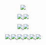 <p align="center">
  <a href="https://github.com/dimkagithub">
    <img src="https://github-profile-summary-cards.vercel.app/api/cards/profile-details?username=dimkagithub&theme=solarized_dark">
  </a>
</p>

<p align="center">
  <a href= "https://github.com/dimkagithub">
    <img src="http://github-profile-summary-cards.vercel.app/api/cards/repos-per-language?username=dimkagithub&theme=solarized_dark">
  <a href= "https://github.com/dimkagithub">
    <img src="http://github-profile-summary-cards.vercel.app/api/cards/most-commit-language?username=dimkagithub&theme=solarized_dark">
  </a>
</p>

<p align="center">
  <a href= "https://github.com/dimkagithub">
    <img src="http://github-profile-summary-cards.vercel.app/api/cards/stats?username=dimkagithub&theme=solarized_dark">
  <a href= "https://github.com/dimkagithub">
    <img src="http://github-profile-summary-cards.vercel.app/api/cards/productive-time?username=dimkagithub&theme=solarized_dark&utcOffset=+5">
  </a>
</p>

<p align="center">
  <a href="https://github.com/dimkagithub">
    <img src="https://badges.pufler.dev/visits/dimkagithub/dimkagithub?logo=GitHub&style=plastic&a=0">
  </a>
  <a href="https://github.com/dimkagithub">
    <img src="https://badges.pufler.dev/years/dimkagithub?logo=GitHub&style=plastic&a=0">
  </a>
  <a href="https://github.com/dimkagithub?tab=repositories">
    <img src="https://badges.pufler.dev/repos/dimkagithub?logo=GitHub&style=plastic&a=0">
  </a>
  <a href="https://gist.github.com/dimkagithub">
    <img src="https://badges.pufler.dev/gists/dimkagithub?logo=GitHub&style=plastic&a=0">
  </a>
  <a href="https://github.com/dimkagithub">
    <img src="https://badges.pufler.dev/commits/monthly/dimkagithub?logo=GitHub&style=plastic&a=0">
  </a>
    <a href="https://github.com/dimkagithub">
    <img src="https://badges.pufler.dev/commits/yearly/dimkagithub?logo=GitHub&style=plastic&a=0">
  </a>
</p>
